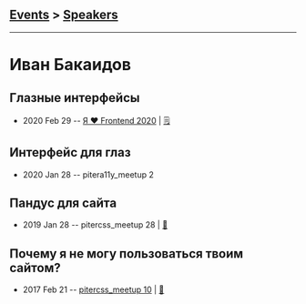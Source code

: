 ## [Events](../README.md) > [Speakers](../speakers.md)
---

# Иван Бакаидов

## Глазные интерфейсы
- 2020 Feb 29 -- [Я ❤ Frontend 2020](https://youtu.be/nyUvUyyZeEA)    | [:spiral_notepad:](https://m.habr.com/ru/company/yandex/blog/492162/)
## Интерфейс для глаз
- 2020 Jan 28 -- pitera11y_meetup 2    
## Пандус для сайта
- 2019 Jan 28 -- pitercss_meetup 28  | [:notebook:](https://pitercss.ru/28/pres/ramp-site/)  
## Почему я не могу пользоваться твоим сайтом?
- 2017 Feb 21 -- [pitercss_meetup 10](https://www.youtube.com/watch?v=ogAZ6JC0pJI)  | [:notebook:](https://pitercss.ru/10/pres/a11y.pdf)  
